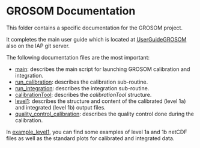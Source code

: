 # GROSOM Documentation

This folder contains a specific documentation for the GROSOM project. 

It completes the main user guide which is located at
[UserGuideGROSOM](https://git.iap.unibe.ch/IAP_MCH/UserGuideGROSOM.git) also on
the IAP git server.

The following documentation files are the most important:

* [main](main.md): describes the main script for launching GROSOM calibration and integration.
* [run_calibration](run_calibration.md): describes the calibration sub-routine.
* [run_integration](run_integration.md): describes the integration sub-routine.
* [calibrationTool](calibrationTool.md): describes the *calibrationTool* structure.
* [level1](level1.md): describes the structure and content of the calibrated (level 1a) and integrated (level 1b) output files.
* [quality_control_calibration](quality_control_calibration.md): describes the quality control done during the calibration. 

In [example_level1](example_level1), you can find some examples of level 1a and
1b netCDF files as well as the standard plots for calibrated and integrated
data. 